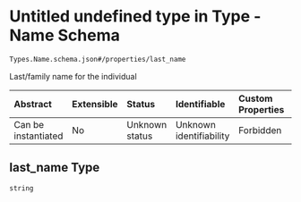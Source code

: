 # Untitled undefined type in Type - Name Schema

```txt
Types.Name.schema.json#/properties/last_name
```

Last/family name for the individual

| Abstract            | Extensible | Status         | Identifiable            | Custom Properties | Additional Properties | Access Restrictions | Defined In                                                             |
| :------------------ | :--------- | :------------- | :---------------------- | :---------------- | :-------------------- | :------------------ | :--------------------------------------------------------------------- |
| Can be instantiated | No         | Unknown status | Unknown identifiability | Forbidden         | Allowed               | none                | [Name.schema.json\*](../types/Name.schema.json "open original schema") |

## last_name Type

`string`
